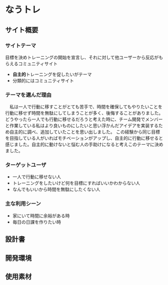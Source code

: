 # なうトレ
## サイト概要
### サイトテーマ
目標を決めトレーニングの開始を宣言し、それに対して他ユーザーから反応がもらえるコミュニティサイト
- **自主的**トレーニングを促したいがテーマ
- 分類的にはコミュニティサイト

### テーマを選んだ理由
　私は一人で行動に移すことがとても苦手で、時間を確保してもやりたいことを行動に移せず時間を無駄にしてしまうことが多く、後悔することがありました。
どうやったら一人でも行動に移せるだろうと考えた時に、チーム開発でメンバーと作業している私はより良いものにしたいと思い浮かんだアイデアを実装するため自主的に調べ、追加していたことを思い出しました。
この経験から同じ目標を目指している人がいればモチベーションがアップし、自主的に行動に移せると感じました。自主的に動けないと悩む人の手助けになると考えこのテーマに決めました。

### ターゲットユーザ
- 一人で行動に移せない人
- トレーニングをしたいけど何を目標にすればいいかわからない人
- なんでもいいから時間を無駄にしたくない人

### 主な利用シーン
- 家にいて時間に余裕がある時
- 毎日の日課を作りたい時



## 設計書
## 開発環境
## 使用素材